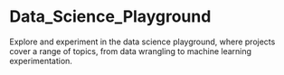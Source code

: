 # Data_Science_Playground
Explore and experiment in the data science playground, where projects cover a range of topics, from data wrangling to machine learning experimentation.

